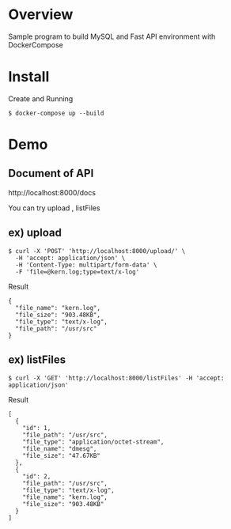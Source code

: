 # Overview
Sample program to build MySQL and Fast API environment with DockerCompose

# Install
Create and Running
```
$ docker-compose up --build
```

# Demo
## Document of API
http://localhost:8000/docs

You can try upload , listFiles

## ex) upload
```
$ curl -X 'POST' 'http://localhost:8000/upload/' \
  -H 'accept: application/json' \
  -H 'Content-Type: multipart/form-data' \
  -F 'file=@kern.log;type=text/x-log'
```
Result
```
{
  "file_name": "kern.log",
  "file_size": "903.48KB",
  "file_type": "text/x-log",
  "file_path": "/usr/src"
}
```
## ex) listFiles
```
$ curl -X 'GET' 'http://localhost:8000/listFiles' -H 'accept: application/json'
```

Result
```
[
  {
    "id": 1,
    "file_path": "/usr/src",
    "file_type": "application/octet-stream",
    "file_name": "dmesg",
    "file_size": "47.67KB"
  },
  {
    "id": 2,
    "file_path": "/usr/src",
    "file_type": "text/x-log",
    "file_name": "kern.log",
    "file_size": "903.48KB"
  }
]
```
